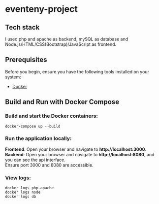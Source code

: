 # eventeny-project

## Tech stack
I used php and apache as backend, mySQL as database and Node.js/HTML/CSS(Bootstrap)/JavaScript as frontend.

## Prerequisites

Before you begin, ensure you have the following tools installed on your system:

- [Docker](https://www.docker.com/)

## Build and Run with Docker Compose

### Build and start the Docker containers:
```
docker-compose up --build
```

### Run the application locally:
**Frontend**: Open your browser and navigate to **http://localhost:3000**. <br />
**Backend**: Open your browser and navigate to **http://localhost:8080**, and you can see the api interface. <br />
Ensure port 3000 and 8080 are accessible.

### View logs:

```
docker logs php-apache
docker logs node
docker logs db
```